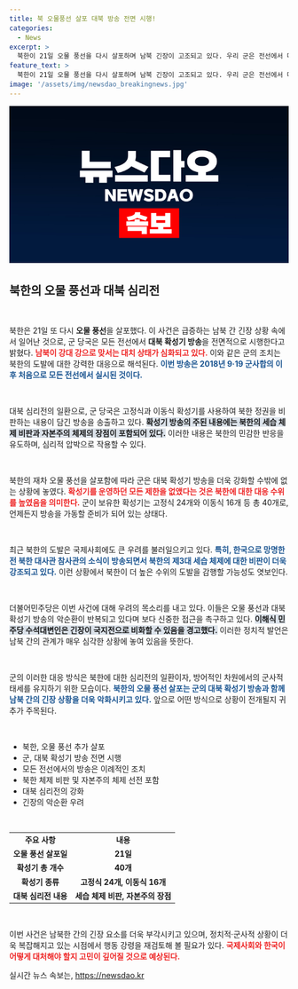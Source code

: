 ```yaml
---
title: 북 오물풍선 살포 대북 방송 전면 시행!
categories:
  - News
excerpt: >
  북한이 21일 오물 풍선을 다시 살포하며 남북 긴장이 고조되고 있다. 우리 군은 전선에서 대북 확성기 방송을 전면 재개해 강력 대응에 나섰다. 양측의 심리전이 격화되고 있는 가운데, 추가 도발 우려도 커지고 있다. 클릭하고 더 알아보세요!
feature_text: >
  북한이 21일 오물 풍선을 다시 살포하며 남북 긴장이 고조되고 있다. 우리 군은 전선에서 대북 확성기 방송을 전면 재개해 강력 대응에 나섰다. 양측의 심리전이 격화되고 있는 가운데, 추가 도발 우려도 커지고 있다. 클릭하고 더 알아보세요!
image: '/assets/img/newsdao_breakingnews.jpg'
---
```


<p><img src="/assets/img/newsdao_breakingnews.jpg" alt="firstkoreanews 속보" /></p>

<h2 data-ke-size="size26">북한의 오물 풍선과 대북 심리전</h2>

<p data-ke-size="size16">&nbsp;</p>

<p>북한은 21일 또 다시 <b>오물 풍선</b>을 살포했다. 이 사건은 급증하는 남북 간 긴장 상황 속에서 일어난 것으로, 군 당국은 모든 전선에서 <b>대북 확성기 방송</b>을 전면적으로 시행한다고 밝혔다. <b><span style="color: #ee2323;">남북이 강대 강으로 맞서는 대치 상태가 심화되고 있다.</span></b> 이와 같은 군의 조치는 북한의 도발에 대한 강력한 대응으로 해석된다. <b><span style="color: #1a5490;">이번 방송은 2018년 9·19 군사합의 이후 처음으로 모든 전선에서 실시된 것이다.</span></b></p>

<p data-ke-size="size16">&nbsp;</p>

<p>대북 심리전의 일환으로, 군 당국은 고정식과 이동식 확성기를 사용하여 북한 정권을 비판하는 내용이 담긴 방송을 송출하고 있다. <b><span style="background-color: #21538527;">확성기 방송의 주된 내용에는 북한의 세습 체제 비판과 자본주의 체제의 장점이 포함되어 있다.</span></b> 이러한 내용은 북한의 민감한 반응을 유도하며, 심리적 압박으로 작용할 수 있다.</p>

<p data-ke-size="size16">&nbsp;</p>

<p>북한의 재차 오물 풍선을 살포함에 따라 군은 대북 확성기 방송을 더욱 강화할 수밖에 없는 상황에 놓였다. <b><span style="color: #ee2323;">확성기를 운영하던 모든 제한을 없앴다는 것은 북한에 대한 대응 수위를 높였음을 의미한다.</span></b> 군이 보유한 확성기는 고정식 24개와 이동식 16개 등 총 40개로, 언제든지 방송을 가동할 준비가 되어 있는 상태다.</p>

<p data-ke-size="size16">&nbsp;</p>

<p>최근 북한의 도발은 국제사회에도 큰 우려를 불러일으키고 있다. <b class="highlight"><span style="color: #1a5490;">특히, 한국으로 망명한 전 북한 대사관 참사관의 소식이 방송되면서 북한의 제3대 세습 체제에 대한 비판이 더욱 강조되고 있다.</span></b> 이런 상황에서 북한이 더 높은 수위의 도발을 감행할 가능성도 엿보인다.</p>

<p data-ke-size="size16">&nbsp;</p>

<p>더불어민주당은 이번 사건에 대해 우려의 목소리를 내고 있다. 이들은 오물 풍선과 대북 확성기 방송의 악순환이 반복되고 있다며 보다 신중한 접근을 촉구하고 있다. <b><span style="background-color: #21538527;">이해식 민주당 수석대변인은 긴장이 국지전으로 비화할 수 있음을 경고했다.</span></b> 이러한 정치적 발언은 남북 간의 관계가 매우 심각한 상황에 놓여 있음을 뜻한다.</p>

<p data-ke-size="size16">&nbsp;</p>

<p>군의 이러한 대응 방식은 북한에 대한 심리전의 일환이자, 방어적인 차원에서의 군사적 태세를 유지하기 위한 모습이다. <b class="highlight"><span style="color: #1a5490;">북한의 오물 풍선 살포는 군의 대북 확성기 방송과 함께 남북 간의 긴장 상황을 더욱 악화시키고 있다.</span></b> 앞으로 어떤 방식으로 상황이 전개될지 귀추가 주목된다.</p>

<p data-ke-size="size16">&nbsp;</p>

<ul>
    <li> 북한, 오물 풍선 추가 살포</li>
    <li> 군, 대북 확성기 방송 전면 시행</li>
    <li> 모든 전선에서의 방송은 이례적인 조치</li>
    <li> 북한 체제 비판 및 자본주의 체제 선전 포함</li>
    <li> 대북 심리전의 강화</li>
    <li> 긴장의 악순환 우려</li>
</ul>

<p data-ke-size="size16">&nbsp;</p>

<table style="width: 100%; border-collapse: collapse;">
    <tr>
        <td style="text-align: center; height: 17px;"><b>주요 사항</b></td>
        <td style="text-align: center; height: 17px;"><b>내용</b></td>
    </tr>
    <tr>
        <td style="text-align: center; height: 17px;"><b>오물 풍선 살포일</b></td>
        <td style="text-align: center; height: 17px;"><b>21일</b></td>
    </tr>
    <tr>
        <td style="text-align: center; height: 17px;"><b>확성기 총 개수</b></td>
        <td style="text-align: center; height: 17px;"><b>40개</b></td>
    </tr>
    <tr>
        <td style="text-align: center; height: 17px;"><b>확성기 종류</b></td>
        <td style="text-align: center; height: 17px;"><b>고정식 24개, 이동식 16개</b></td>
    </tr>
    <tr>
        <td style="text-align: center; height: 17px;"><b>대북 심리전 내용</b></td>
        <td style="text-align: center; height: 17px;"><b>세습 체제 비판, 자본주의 장점</b></td>
    </tr>
</table>

<p data-ke-size="size16">&nbsp;</p>

<p>이번 사건은 남북한 간의 긴장 요소를 더욱 부각시키고 있으며, 정치적·군사적 상황이 더욱 복잡해지고 있는 시점에서 행동 강령을 재검토해 볼 필요가 있다. <b><span style="color: #ee2323;">국제사회와 한국이 어떻게 대처해야 할지 고민이 깊어질 것으로 예상된다.</span></b></p>
실시간 뉴스 속보는, <a href="https://newsdao.kr" rel="dofollow">https://newsdao.kr</a>


